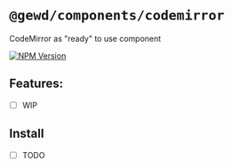 # `@gewd/components/codemirror`

CodeMirror as "ready" to use component

[![NPM Version][npm-img]][npm-url]

[npm-img]: https://img.shields.io/npm/v/@gewd/components.svg?
[npm-url]: https://www.npmjs.com/package/@gewd/components


## Features:

- [ ] WIP

## Install

- [ ] TODO
